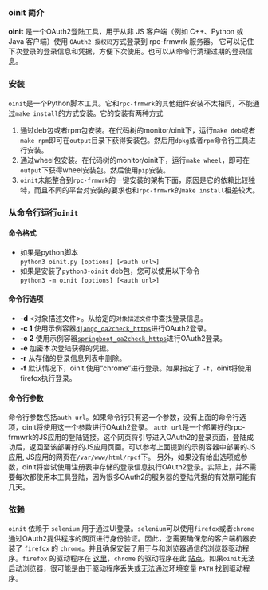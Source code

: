 ### oinit 简介
**oinit** 是一个OAuth2登陆工具，用于从非 JS 客户端（例如 C++、Python 或 Java 客户端）使用 `OAuth2 授权码`方式登录到 rpc-frmwrk 服务器。
它可以记住下次登录的登录信息和凭据，方便下次使用。也可以从命令行清理过期的登录信息。

### 安装
`oinit`是一个Python脚本工具。它和`rpc-frmwrk`的其他组件安装不太相同，不能通过`make install`的方式安装。它的安装有两种方式
1. 通过deb包或者rpm包安装。在代码树的monitor/oinit下，运行`make deb`或者`make rpm`即可在`output`目录下获得安装包。然后用`dpkg`或者`rpm`命令行工具进行安装。
2. 通过wheel包安装。在代码树的monitor/oinit下，运行`make wheel`，即可在`output`下获得wheel安装包。然后使用`pip`安装。
3. `oinit`未能整合到`rpc-frmwrk`的一键安装的架构下面，原因是它的依赖比较独特，而且不同的平台对安装的要求也和`rpc-frmwrk`的`make install`相差较大。

### 从命令行运行`oinit`
#### 命令格式
* 如果是python脚本    
`python3 oinit.py [options] [<auth url>]`
* 如果是安装了`python3-oinit` deb包，您可以使用以下命令   
`python3 -m oinit [options] [<auth url>]`
#### 命令行选项
* **-d** <对象描述文件>。从给定的`对象描述文件`中查找登录信息。
* **-c 1** 使用示例容器[`django_oa2check_https`](../rpc/security/README_cn.md#oauth2)进行OAuth2登录。
* **-c 2** 使用示例容器[`springboot_oa2check_https`](../../rpc/security/README_cn.md#oauth2)进行OAuth2登录。
* **-e** 加密本次登陆获得的凭据。
* **-r** 从存储的登录信息列表中删除。
* **-f** 默认情况下，oinit 使用“chrome”进行登录。如果指定了 `-f`，oinit将使用firefox执行登录。
#### 命令行参数
命令行参数包括`auth url`。如果命令行只有这一个参数，没有上面的命令行选项，oinit将使用这一个参数进行OAuth2登录。
`auth url`是一个部署好的rpc-frmwrk的JS应用的登陆链接。这个网页将引导进入OAuth2的登录页面，登陆成功后，返回至该部署好的JS应用页面。可以参考上面提到的示例容器中部署的JS应用, JS应用的网页在`/var/www/html/rpcf`下。
另外，如果没有给出选项或参数，oinit将尝试使用注册表中存储的登录信息执行OAuth2登录。实际上，并不需要每次都使用本工具登陆，因为很多OAuth2的服务器的登陆凭据的有效期可能有几天。

### 依赖
`oinit` 依赖于 `selenium` 用于通过UI登录。`selenium`可以使用`firefox`或者`chrome`通过OAuth2提供程序的网页进行身份验证。因此，您需要确保您的客户端机器安装了 `firefox` 的 `chrome`。并且确保安装了用于与和浏览器通信的浏览器驱动程序。`firefox` 的驱动程序在 [这里](https://github.com/mozilla/geckodriver/releases)，`chrome` 的驱动程序在此 [站点](https://developer.chrome.com/docs/chromedriver/downloads)。如果`oinit`无法启动浏览器，很可能是由于驱动程序丢失或无法通过环境变量 `PATH` 找到驱动程序。